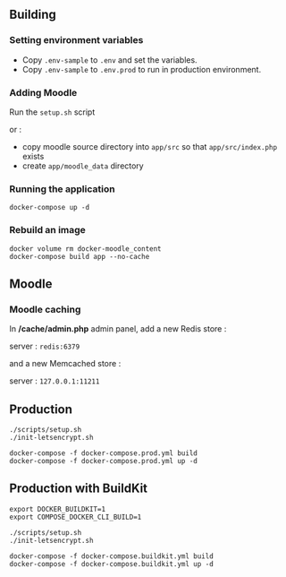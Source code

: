 ## Building

### Setting environment variables

- Copy `.env-sample` to `.env` and set the variables.
- Copy `.env-sample` to `.env.prod` to run in production environment.

### Adding Moodle

Run the `setup.sh` script

or :

- copy moodle source directory into `app/src` so that `app/src/index.php` exists
- create `app/moodle_data` directory


### Running the application

`docker-compose up -d`

### Rebuild an image

```
docker volume rm docker-moodle_content
docker-compose build app --no-cache
```

## Moodle

### Moodle caching

In **/cache/admin.php** admin panel, add a new Redis store :

server : `redis:6379`

and a new Memcached store : 

server : `127.0.0.1:11211`

## Production

```
./scripts/setup.sh
./init-letsencrypt.sh

docker-compose -f docker-compose.prod.yml build
docker-compose -f docker-compose.prod.yml up -d
```

## Production with BuildKit

```
export DOCKER_BUILDKIT=1
export COMPOSE_DOCKER_CLI_BUILD=1

./scripts/setup.sh
./init-letsencrypt.sh

docker-compose -f docker-compose.buildkit.yml build
docker-compose -f docker-compose.buildkit.yml up -d
```